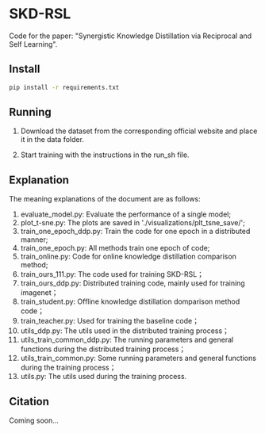 # SKD-RSL
Code for the paper: "Synergistic Knowledge Distillation via Reciprocal and Self Learning".

## Install
```bash
pip install -r requirements.txt
```
 
## Running
1. Download the dataset from the corresponding official website and place it in the data folder.

2. Start training with the instructions in the run_sh file.

## Explanation

The meaning explanations of the document are as follows:
1. evaluate_model.py: Evaluate the performance of a single model;
2. plot_t-sne.py: The plots are saved in './visualizations/plt_tsne_save/';
3. train_one_epoch_ddp.py: Train the code for one epoch in a distributed manner;
4. train_one_epoch.py: All methods train one epoch of code;
5. train_online.py: Code for online knowledge distillation comparison method;
6. train_ours_111.py: The code used for training SKD-RSL；
7. train_ours_ddp.py: Distributed training code, mainly used for training imagenet；
8. train_student.py: Offline knowledge distillation domparison method code；
9. train_teacher.py: Used for training the baseline code；
10. utils_ddp.py: The utils used in the distributed training process；
11. utils_train_common_ddp.py: The running parameters and general functions during the distributed training process；
12. utils_train_common.py: Some running parameters and general functions during the training process；
13. utils.py: The utils used during the training process.
    
## Citation
Coming soon...
